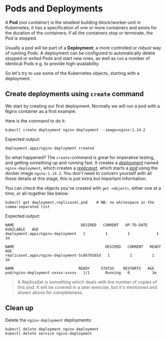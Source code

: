 # Pods and Deployments

A **Pod** (_not container_) is the smallest building-block/worker-unit in Kubernetes,
it has a specification of one or more containers and exists for the duration of the containers;
if all the containers stop or terminate, the Pod is stopped.

Usually a pod will be part of a **Deployment**; a more controlled or _robust_ way of running Pods.
A deployment can be configured to automatically delete stopped or exited Pods and start new ones,
as well as run a number of identical Pods e.g. to provide high-availability.

So let's try to use some of the Kubernetes objects, starting with a deployment.

## Create deployments using `create` command

We start by creating our first deployment. Normally we will run a pod with a Nginx container as a first example.

Here is the command to do it:

```
kubectl create deployment nginx-deployment --image=nginx:1.14.2
```

Expected output:

```
deployment.apps/nginx-deployment created
```

So what happened? The `create`-command is great for imperative testing, and getting something up and running fast.
It creates a _[deployment](https://kubernetes.io/docs/concepts/workloads/controllers/deployment/)_ named `nginx-deployment`, which creates a _[replicaset](https://kubernetes.io/docs/concepts/workloads/controllers/replicaset/)_, which starts a _[pod](https://kubernetes.io/docs/concepts/workloads/pods/)_ using the docker image `nginx:1.14.2`. You don't need to concern yourself with all these details at this stage, this is just extra but important information.

You can check the objects you've created with `get <object>`,
either one at a time, or all-together like below:

```
kubectl get deployment,replicaset,pod    # NB: no whitespace in the comma-separated list
```

Expected output:

```
NAME                              DESIRED   CURRENT   UP-TO-DATE   AVAILABLE   AGE
deployment.apps/nginx-deployment   1         1         1            1           1m

NAME                                         DESIRED   CURRENT   READY     AGE
replicaset.apps/nginx-deployment-5c8676565d   1         1         1         1m

NAME                             READY     STATUS    RESTARTS   AGE
pod/nginx-deployment-xxxxx-xxxxx   1/1       Running   0          1m
```

> A ReplicaSet is something which deals with the number of copies of this pod.
> It will be covered in a later exercise, but it's mentioned and shown above for completeness.

## Clean up

Delete the `nginx-deployment` deployments:

```
kubectl delete deployment nginx-deployment
kubectl delete service nginx-deployment
```

